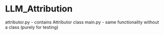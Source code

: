 # LLM_Attribution

attributor.py - contains Attributor class
main.py - same functionality without a class (purely for testing)
